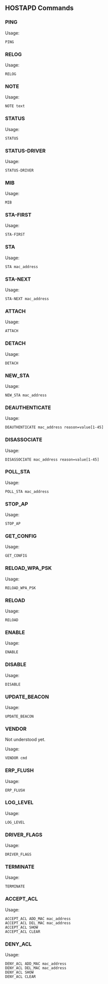## HOSTAPD Commands
### PING
Usage:
```
PING
```

### RELOG
Usage:
```
RELOG
```

### NOTE
Usage:
```
NOTE text
```

### STATUS
Usage:
```
STATUS
```

### STATUS-DRIVER
Usage:
```
STATUS-DRIVER
```

### MIB
Usage:
```
MIB
```

### STA-FIRST
Usage:
```
STA-FIRST
```

### STA
Usage:
```
STA mac_address
```

### STA-NEXT
Usage:
```
STA-NEXT mac_address
```

### ATTACH
Usage:
```
ATTACH
```

### DETACH
Usage:
```
DETACH
```

### NEW_STA
Usage:
```
NEW_STA mac_address
```

### DEAUTHENTICATE
Usage:
```
DEAUTHENTICATE mac_address reason=value[1-45]
```

### DISASSOCIATE
Usage:
```
DISASSOCIATE mac_address reason=value[1-45]
```

### POLL_STA
Usage:
```
POLL_STA mac_address
```

### STOP_AP
Usage:
```
STOP_AP
```

### GET_CONFIG
Usage:
```
GET_CONFIG
```

### RELOAD_WPA_PSK
Usage:
```
RELOAD_WPA_PSK
```

### RELOAD
Usage:
```
RELOAD
```

### ENABLE
Usage:
```
ENABLE
```

### DISABLE
Usage:
```
DISABLE
```

### UPDATE_BEACON
Usage:
```
UPDATE_BEACON
```

### VENDOR
Not understood yet.

Usage:
```
VENDOR cmd
```

### ERP_FLUSH
Usage:
```
ERP_FLUSH
```

### LOG_LEVEL
Usage:
```
LOG_LEVEL
```

### DRIVER_FLAGS
Usage:
```
DRIVER_FLAGS
```

### TERMINATE
Usage:
```
TERMINATE
```

### ACCEPT_ACL
Usage:
```
ACCEPT_ACL ADD_MAC mac_address
ACCEPT_ACL DEL_MAC mac_address
ACCEPT_ACL SHOW
ACCEPT_ACL CLEAR
```

### DENY_ACL
Usage:
```
DENY_ACL ADD_MAC mac_address
DENY_ACL DEL_MAC mac_address
DENY_ACL SHOW
DENY_ACL CLEAR
```
